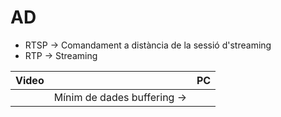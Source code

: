 # AD

- RTSP -> Comandament a distància de la sessió d'streaming
- RTP -> Streaming

| Video | | PC |
|-|-|-|
|| Mínim de dades buffering -> ||

